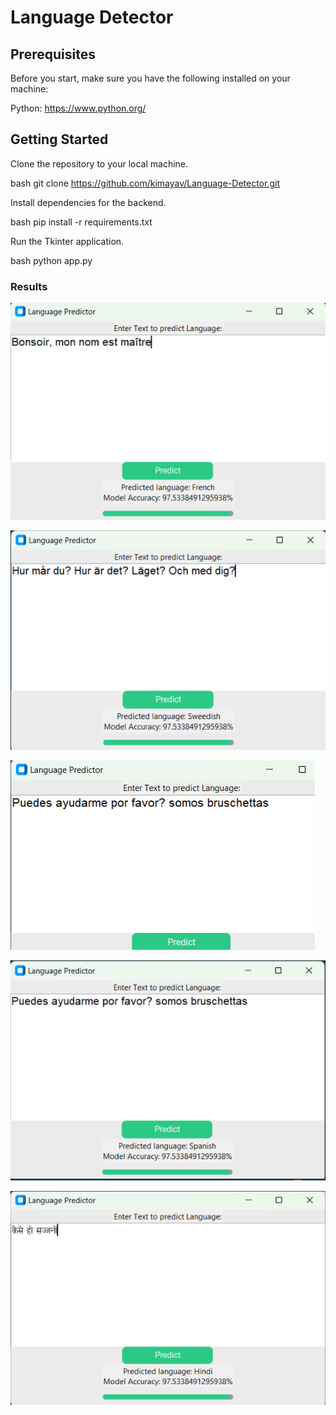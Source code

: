 # Language Detector

## Prerequisites

Before you start, make sure you have the following installed on your machine:

Python: https://www.python.org/

## Getting Started

Clone the repository to your local machine.

bash
git clone https://github.com/kimayav/Language-Detector.git


Install dependencies for the backend.

bash
pip install -r requirements.txt


Run the Tkinter application.

bash
python app.py


### Results

![image](https://raw.githubusercontent.com/kimayav/Language-Detector/master/images/Result1.png)

![image](https://raw.githubusercontent.com/kimayav/Language-Detector/master/images/Result2.png)

![image](https://raw.githubusercontent.com/kimayav/Language-Detector/master/images/Result3.png)

![image](https://raw.githubusercontent.com/kimayav/Language-Detector/master/images/Result4.png)

![image](https://raw.githubusercontent.com/kimayav/Language-Detector/master/images/Result5.png)